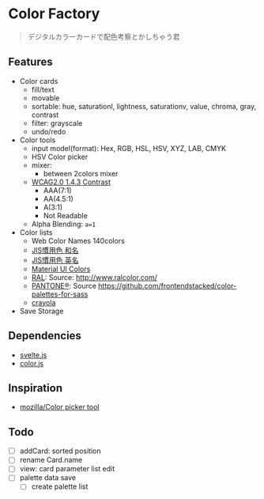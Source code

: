 Color Factory
======================
> デジタルカラーカードで配色考察とかしちゃう君

## Features
* Color cards
    * fill/text
    * movable
    * sortable: hue, saturationl, lightness, saturationv, value, chroma, gray, contrast
    * filter: grayscale
    * undo/redo
* Color tools
    * input model(format): Hex, RGB, HSL, HSV, XYZ, LAB, CMYK
    * HSV Color picker
    * mixer:
        * between 2colors mixer
    * [WCAG2.0 1.4.3 Contrast](https://www.w3.org/TR/2008/REC-WCAG20-20081211/#visual-audio-contrast)
        * AAA(7:1)
        * AA(4.5:1)
        * A(3:1)
        * Not Readable
    * Alpha Blending: `a=1`
* Color lists
    * Web Color Names 140colors
    * [JIS慣用色 和名](http://www.color-sample.com/popular/jiscolor/ja/)
    * [JIS慣用色 英名](http://www.color-sample.com/popular/jiscolor/en/)
    * [Material UI Colors](http://material.io/guidelines/style/color.html#color-color-palette)
    * [RAL](http://www.ral-farben.de/): Source: http://www.ralcolor.com/
    * [PANTONE®](http://www.pantone.com): Source https://github.com/frontendstacked/color-palettes-for-sass
    * [crayola](https://www.w3schools.com/colors/colors_crayola.asp)
* Save Storage

## Dependencies
* [svelte.js](https://svelte.technology/)
* [color.js](https://github.com/Qix-/color)

## Inspiration
* [mozilla/Color picker tool](https://developer.mozilla.org/ja/docs/Web/CSS/CSS_Colors/Color_picker_tool)

## Todo
- [ ] addCard: sorted position
- [ ] rename Card.name
- [ ] view: card parameter list edit
- [ ] palette data save
    - [ ] create palette list
